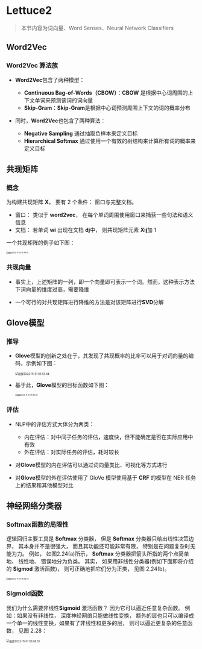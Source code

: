 # Lettuce2

> 本节内容为词向量、Word Senses、Neural Network Classifiers

## Word2Vec

### Word2Vec 算法族

- **Word2Vec**包含了两种模型：
  - **Continuous Bag-of-Words（CBOW）**：**CBOW** 是根据中心词周围的上下文单词来预测该词的词向量
  - **Skip-Gram**：**Skip-Gram**是根据中心词预测周围上下文的词的概率分布

- 同时，**Word2Vec**也包含了两种算法：
  - **Negative Sampling** 通过抽取负样本来定义目标
  - **Hierarchical Softmax** 通过使用一个有效的树结构来计算所有词的概率来定义目标

## 共现矩阵

### 概念

为构建共现矩阵 **X**， 要有 2 个条件： 窗口与完整文档。

- 窗口： 类似于 **word2vec**， 在每个单词周围使用窗口来捕获一些句法和语义信息
- 文档： 若单词 **wi** 出现在文档 **dj**中， 则共现矩阵元素 **Xij**加 1

一个共现矩阵的例子如下图：

<img src="/Users/dengyunlong/Library/Application Support/typora-user-images/截屏2022-11-01 05.40.15.png" alt="截屏2022-11-01 05.40.15" style="zoom:33%;" />

### 共现向量

- 事实上，上述矩阵的一列，即一个向量即可表示一个词。然而，这种表示方法下词向量的维度过高，需要降维

- 一个可行的对共现矩阵进行降维的方法是对该矩阵进行**SVD**分解

## Glove模型

### 推导

- **Glove**模型的创新之处在于，其发现了共现概率的比率可以用于对词向量的编码，示例如下图：

  <img src="/Users/dengyunlong/Library/Application Support/typora-user-images/截屏2022-11-01 05.53.44.png" alt="截屏2022-11-01 05.53.44" style="zoom:50%;" />

- 基于此，**Glove**模型的目标函数如下图：

  <img src="/Users/dengyunlong/Library/Application Support/typora-user-images/截屏2022-11-01 05.56.36.png" alt="截屏2022-11-01 05.56.36" style="zoom: 33%;" />

  

### 评估

- NLP中的评估方式大体分为两类：
  - 内在评估：对中间子任务的评估，速度快，但不能确定是否在实际应用中有效
  - 外在评估：对实际任务的评估，耗时较长

- 对**Glove**模型的内在评估可以通过词向量类比、可视化等方式进行
- 对**Glove**模型的外在评估使用了 GloVe 模型使用基于 **CRF** 的模型在 NER 任务上的结果和其他模型对比

## 神经网络分类器

### Softmax函数的局限性

逻辑回归主要工具是 **Softmax** 分类器， 但是 **Softmax** 分类器只给出线性决策边界， 其本身并不是很强大， 而且其功能还可能非常有限， 特别是在问题复杂时无能为力。 例如， 如图2.24(a)所示， **Softmax** 分类器把箭头所指的两个点简单地、 线性地、 错误地分为负类。 其实， 如果用非线性分类器(例如下面即将介绍的 **Sigmod** 激活函数)， 则可正确地把它们分为正类， 见图 2.24(b)。

<img src="/Users/dengyunlong/Library/Application Support/typora-user-images/截屏2022-11-01 06.06.02.png" alt="截屏2022-11-01 06.06.02" style="zoom:33%;" />

### Sigmoid函数

我们为什么需要非线性**Sigmoid** 激活函数？ 因为它可以逼近任意复杂函数。 例如：如果没有非线性， 深度神经网络只能做线性变换， 额外的层也只可以编译成一个单一的线性变换，如果有了非线性和更多的层， 则可以逼近更复杂的任意函数， 见图 2.28：

<img src="/Users/dengyunlong/Library/Application Support/typora-user-images/截屏2022-11-01 06.08.51.png" alt="截屏2022-11-01 06.08.51" style="zoom:50%;" />